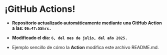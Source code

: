 # ¡GitHub Actions!
* **Repositorio actualizado automáticamente mediante una GitHub Action a las: `06:47:55hrs.`**
* **Modificado el día: `6, del mes de julio, del año 2025.`**

* Ejemplo sencillo de cómo la **Action** modifica este archivo README.md.
